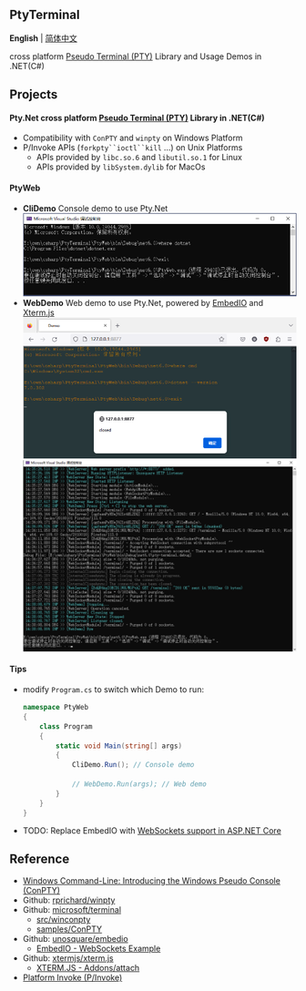 ## PtyTerminal

**English** | [简体中文](./README_zh.md)

cross platform [Pseudo Terminal (PTY)](https://en.wikipedia.org/wiki/Pseudoterminal) Library and Usage Demos in .NET(C#)

## Projects
#### **Pty.Net**  cross platform [Pseudo Terminal (PTY)](https://en.wikipedia.org/wiki/Pseudoterminal) Library in .NET(C#)
- Compatibility with `ConPTY` and `winpty` on Windows Platform
- P/Invoke APIs (`forkpty``ioctl``kill` ...) on Unix Platforms
    - APIs provided by `libc.so.6` and `libutil.so.1` for Linux
    - APIs provided by `libSystem.dylib` for MacOs
#### **PtyWeb**
- **CliDemo** Console demo to use Pty.Net
![console-demo.png](./assets/console-demo.png)
- **WebDemo** Web demo to use Pty.Net, powered by [EmbedIO](https://github.com/unosquare/embedio) and [Xterm.js](https://github.com/xtermjs/xterm.js/)    
![web-demo-01.png](./assets/web-demo-01.png)
![web-demo-02.png](./assets/web-demo-02.png)

#### Tips
- modify `Program.cs` to switch which Demo to run:
    ```csharp
    namespace PtyWeb
    {
        class Program
        {
            static void Main(string[] args)
            {
                CliDemo.Run(); // Console demo

                // WebDemo.Run(args); // Web demo
            }
        }
    }
    ```
- TODO: Replace EmbedIO with [WebSockets support in ASP.NET Core](https://learn.microsoft.com/en-us/aspnet/core/fundamentals/websockets)

## Reference
- [Windows Command-Line: Introducing the Windows Pseudo Console (ConPTY)](https://devblogs.microsoft.com/commandline/windows-command-line-introducing-the-windows-pseudo-console-conpty/)
- Github: [rprichard/winpty](https://github.com/rprichard/winpty)
- Github: [microsoft/terminal](https://github.com/microsoft/terminal)
    - [src/winconpty](https://github.com/microsoft/terminal/tree/main/src/winconpty)
    - [samples/ConPTY](https://github.com/microsoft/terminal/tree/main/samples/ConPTY)
- Github: [unosquare/embedio](https://github.com/unosquare/embedio)
    - [EmbedIO - WebSockets Example](https://unosquare.github.io/embedio/#websockets-example)
- Github: [xtermjs/xterm.js](https://github.com/xtermjs/xterm.js)
    - [XTERM.JS - Addons/attach](https://xtermjs.org/docs/api/addons/attach/)
- [Platform Invoke (P/Invoke)](https://learn.microsoft.com/en-us/dotnet/standard/native-interop/pinvoke)
